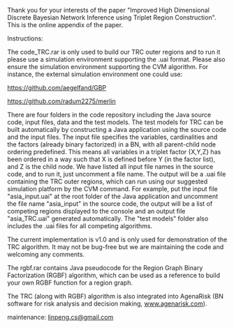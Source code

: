 Thank you for your interests of the paper "Improved High Dimensional Discrete Bayesian Network Inference using Triplet Region Construction". This is the online appendix of the paper.

Instructions:



The code_TRC.rar is only used to build our TRC outer regions and to run it please use a simulation environment supporting the .uai format. Please also ensure the simulation environment supporting the CVM algorithm. For instance, the external simulation environment one could use:

https://github.com/aegelfand/GBP

https://github.com/radum2275/merlin

There are four folders in the code repository including the Java source code, input files, data and the test models. The test models for TRC can be built automatically by constructing a Java application using the source code and the input files. The input file specifies the variables, cardinalities and the factors (already binary factorized) in a BN, with all parent-child node ordering predefined. This means all variables in a triplet factor {X,Y,Z} has been ordered in a way such that X is defined before Y (in the factor list), and Z is the child node. We have listed all input file names in the source code, and to run it, just uncomment a file name. The output will be a .uai file containing the TRC outer regions, which can run using our suggested simulation platform by the CVM command.
For example, put the input file "asia_input.uai" at the root folder of the Java application and uncomment the file name "asia_input" in the source code, the output will be a list of competing regions displayed to the console and an output file "asia_TRC.uai" generated automatically. The "test models" folder also includes the .uai files for all competing algorithms.

The current implementation is v1.0 and is only used for demonstration of the TRC algorithm. It may not be bug-free but we are maintaining the code and welcoming any comments.

The rgbf.rar contains Java pseudocode for the Region Graph Binary Factorization (RGBF) algorithm, which can be used as a reference to build your own RGBF function for a region graph.

The TRC (along with RGBF) algorithm is also integrated into AgenaRisk (BN software for risk analysis and decision making, www.agenarisk.com).

maintenance: linpeng.cs@gmail.com
